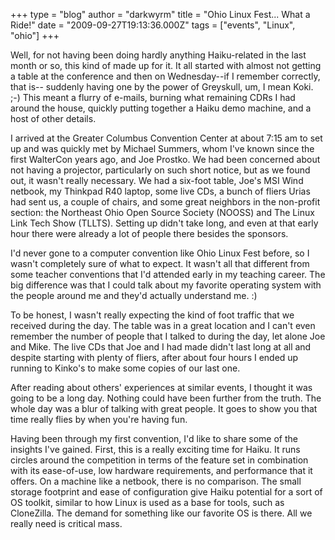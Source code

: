 +++
type = "blog"
author = "darkwyrm"
title = "Ohio Linux Fest... What a Ride!"
date = "2009-09-27T19:13:36.000Z"
tags = ["events", "Linux", "ohio"]
+++

Well, for not having been doing hardly anything Haiku-related in the last month or so, this kind of made up for it. It all started with almost not getting a table at the conference and then on Wednesday--if I remember correctly, that is-- suddenly having one by the power of Greyskull, um, I mean Koki. ;-) This meant a flurry of e-mails, burning what remaining CDRs I had around the house, quickly putting together a Haiku demo machine, and a host of other details.

I arrived at the Greater Columbus Convention Center at about 7:15 am to set up and was quickly met by Michael Summers, whom I've known since the first WalterCon years ago, and Joe Prostko. We had been concerned about not having a projector, particularly on such short notice, but as we found out, it wasn't really necessary. We had a six-foot table, Joe's MSI Wind netbook, my Thinkpad R40 laptop, some live CDs, a bunch of fliers Urias had sent us, a couple of chairs, and some great neighbors in the non-profit section: the Northeast Ohio Open Source Society (NOOSS) and The Linux Link Tech Show (TLLTS). Setting up didn't take long, and even at that early hour there were already a lot of people there besides the sponsors.
<!--more-->
I'd never gone to a computer convention like Ohio Linux Fest before, so I wasn't completely sure of what to expect. It wasn't all that different from some teacher conventions that I'd attended early in my teaching career. The big difference was that I could talk about my favorite operating system with the people around me and they'd actually understand me. :)

To be honest, I wasn't really expecting the kind of foot traffic that we received during the day. The table was in a great location and I can't even remember the number of people that I talked to during the day, let alone Joe and Mike. The live CDs that Joe and I had made didn't last long at all and despite starting with plenty of fliers, after about four hours I ended up running to Kinko's to make some copies of our last one.

After reading about others' experiences at similar events, I thought it was going to be a long day. Nothing could have been further from the truth. The whole day was a blur of talking with great people. It goes to show you that time really flies by when you're having fun.

Having been through my first convention, I'd like to share some of the insights I've gained. First, this is a really exciting time for Haiku. It runs circles around the competition in terms of the feature set in combination with its ease-of-use, low hardware requirements, and performance that it offers. On a machine like a netbook, there is no comparison. The small storage footprint and ease of configuration give Haiku potential for a sort of OS toolkit, similar to how Linux is used as a base for tools, such as CloneZilla. The demand for something like our favorite OS is there. All we really need is critical mass.